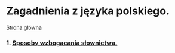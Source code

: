 # Zagadnienia z języka polskiego.

[Strona główna](https://itekus009.github.io/Egzaminy-8-klasisty/)

### 1. [Sposoby wzbogacania słownictwa.](/SposobyWzbogacaniaSłownictwa.md)
